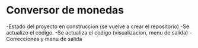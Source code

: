 <h1>Conversor de monedas</h1>

-Estado del proyecto en construccion (se vuelve a crear el repositorio)
-Se actualizo el codigo.
-Se actualiza el codigo (visualizacion, menu de salida)
-Correcciones y menu de salida
